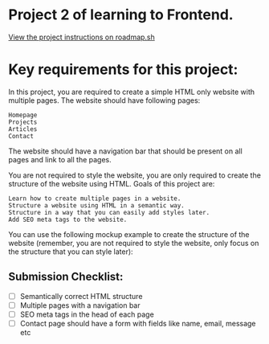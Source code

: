 # Project 2 of learning to Frontend.

[View the project instructions on roadmap.sh](https://roadmap.sh/projects/single-page-cv)

# Key requirements for this project:

In this project, you are required to create a simple HTML only website with multiple pages. The website should have following pages:

    Homepage
    Projects
    Articles
    Contact

The website should have a navigation bar that should be present on all pages and link to all the pages.

You are not required to style the website, you are only required to create the structure of the website using HTML. Goals of this project are:

    Learn how to create multiple pages in a website.
    Structure a website using HTML in a semantic way.
    Structure in a way that you can easily add styles later.
    Add SEO meta tags to the website.

You can use the following mockup example to create the structure of the website (remember, you are not required to style the website, only focus on the structure that you can style later):

## Submission Checklist:
- [ ] Semantically correct HTML structure
- [ ] Multiple pages with a navigation bar
- [ ] SEO meta tags in the head of each page
- [ ] Contact page should have a form with fields like name, email, message etc
